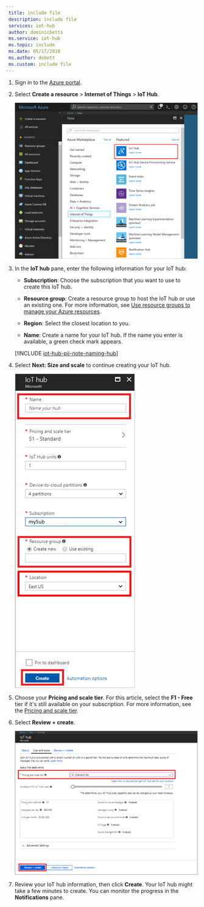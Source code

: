 ```yaml
---
 title: include file
 description: include file
 services: iot-hub
 author: dominicbetts
 ms.service: iot-hub
 ms.topic: include
 ms.date: 05/17/2018
 ms.author: dobett
 ms.custom: include file
---
```


1. Sign in to the [Azure portal][lnk-portal].
1. Select **Create a resource** > **Internet of Things** > **IoT Hub**.
   
    ![Screenshot of Azure portal navigation to IoT Hub][1]

1. In the **IoT hub** pane, enter the following information for your IoT hub:

   * **Subscription**: Choose the subscription that you want to use to create this IoT hub.

   * **Resource group**: Create a resource group to host the IoT hub or use an existing one. For more information, see [Use resource groups to manage your Azure resources][lnk-resource-groups].

   * **Region**: Select the closest location to you.

   * **Name**: Create a name for your IoT hub. If the name you enter is available, a green check mark appears.

   [!INCLUDE [iot-hub-pii-note-naming-hub](iot-hub-pii-note-naming-hub.md)]

2. Select **Next: Size and scale** to continue creating your IoT hub. 

   ![IoT Hub basics window][2]

3. Choose your **Pricing and scale tier**. For this article, select the **F1 - Free** tier if it's still available on your subscription. For more information, see the [Pricing and scale tier][lnk-pricing].

4. Select **Review + create**.

   ![IoT Hub size and scale window][3]

1. Review your IoT hub information, then click **Create**. Your IoT hub might take a few minutes to create. You can monitor the progress in the **Notifications** pane.
<!-- Images -->
[1]: ./media/iot-hub-create-hub/create-iot-hub1.png
[2]: ./media/iot-hub-create-hub/create-iot-hub2.png
[3]: ./media/iot-hub-create-hub/create-iot-hub3.png
<!-- Links -->
[lnk-portal]: https://portal.azure.com/
[lnk-pricing]: https://azure.microsoft.com/pricing/details/iot-hub/
[lnk-resource-groups]: ../articles/azure-resource-manager/resource-group-portal.md